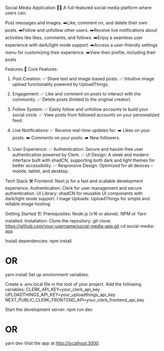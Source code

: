 Social Media Application 📱🌟
A full-featured social media platform where users can:

Post messages and images.
    ➡️Like, comment on, and delete their own posts.
    ➡️Follow and unfollow other users.
    ➡️Receive live notifications about activities like likes, comments, and follows.
    ➡️Enjoy a seamless user experience with dark/light mode support.
    ➡️Access a user-friendly settings menu for customizing their experience.
    ➡️View their profile, including their posts

Features 🚀
Core Features:

1. Post Creation:
    ✅ Share text and image-based posts.
    ✅ Intuitive image upload functionality powered by UploadThings.

2. Engagement:
    ✅ Like and comment on posts to interact with the community.
    ✅ Delete posts (limited to the original creator).

3. Follow System:
    ✅ Easily follow and unfollow accounts to build your social circle.
    ✅ View posts from followed accounts on your personalized feed.

4. Live Notifications:
    ✅ Receive real-time updates for:
        ➡️ Likes on your posts.
        ➡️ Comments on your posts.
        ➡️ New followers.

5. User Experience:
    ✅ Authentication: Secure and hassle-free user authentication powered by Clerk.
    ✅ UI Design: A sleek and modern interface built with shadCN, supporting both dark and light themes for better accessibility.
    ✅ Responsive Design: Optimized for all devices – mobile, tablet, and desktop.

Tech Stack 🛠️
    Frontend: Next.js for a fast and scalable development experience.
    Authentication: Clerk for user management and secure authentication.
    UI Library: shadCN for reusable UI components with dark/light mode support.
I   mage Uploads: UploadThings for simple and reliable image hosting.

Getting Started 🏗️
Prerequisites:
Node.js (v16 or above).
NPM or Yarn installed.
Installation:
Clone the repository:
    git clone <https://github.com/your-username/social-media-app.git>
    cd social-media-app

Install dependencies:
    npm install

# OR

yarn install
Set up environment variables:

Create a .env.local file in the root of your project.
Add the following variables:
CLERK_API_KEY=your_clerk_api_key
UPLOADTHINGS_API_KEY=your_uploadthings_api_key
NEXT_PUBLIC_CLERK_FRONTEND_API=your_clerk_frontend_api_key

Start the development server:
    npm run dev

# OR

yarn dev
Visit the app at <http://localhost:3000>.
